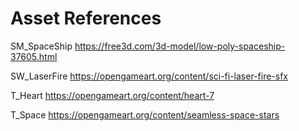 # Asset References

SM_SpaceShip
https://free3d.com/3d-model/low-poly-spaceship-37605.html

SW_LaserFire
https://opengameart.org/content/sci-fi-laser-fire-sfx

T_Heart
https://opengameart.org/content/heart-7

T_Space
https://opengameart.org/content/seamless-space-stars
